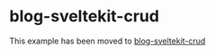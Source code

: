 # blog-sveltekit-crud

This example has been moved to [blog-sveltekit-crud](../.././blog-sveltekit-crud)
